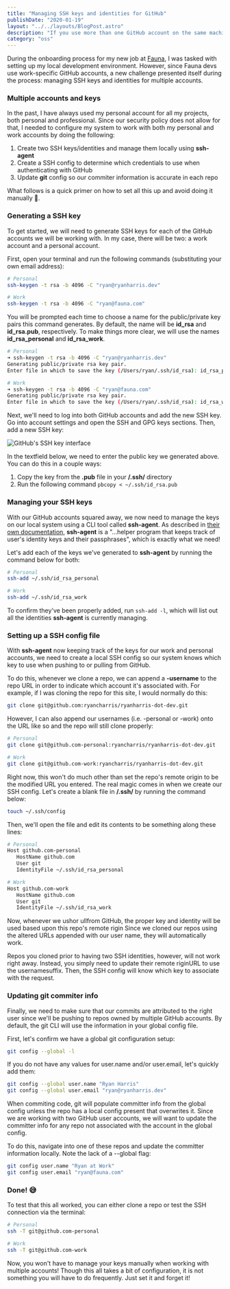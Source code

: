 ```yaml
---
title: "Managing SSH keys and identities for GitHub"
publishDate: "2020-01-19"
layout: "../../layouts/BlogPost.astro"
description: "If you use more than one GitHub account on the same machine, configuring multiple SSH keys will make authenticating with different repos much easier."
category: "oss"
---
```


During the onboarding process for my new job at [Fauna](https://www.fauna.com), I was tasked with setting up my local development environment. However, since Fauna devs use work-specific GitHub accounts, a new challenge presented itself during the process: managing SSH keys and identities for multiple accounts.

### Multiple accounts and keys

In the past, I have always used my personal account for all my projects, both personal and professional. Since our security policy does not allow for that, I needed to configure my system to work with both my personal and work accounts by doing the following:

1. Create two SSH keys/identities and manage them locally using **ssh-agent**
2. Create a SSH config to determine which credentials to use when authenticating with GitHub
3. Update **git** config so our commiter information is accurate in each repo

What follows is a quick primer on how to set all this up and avoid doing it manually 🙌.

### Generating a SSH key

To get started, we will need to generate SSH keys for each of the GitHub accounts we will be working with. In my case, there will be two: a work account and a personal account.

First, open your terminal and run the following commands (substituting your own email address):

```bash
# Personal
ssh-keygen -t rsa -b 4096 -C "ryan@ryanharris.dev"

# Work
ssh-keygen -t rsa -b 4096 -C "ryan@fauna.com"
```

You will be prompted each time to choose a name for the public/private key pairs this command generates. By default, the name will be **id_rsa** and **id_rsa.pub**, respectively. To make things more clear, we will use the names **id_rsa_personal** and **id_rsa_work**.

```bash
# Personal
➜ ssh-keygen -t rsa -b 4096 -C "ryan@ryanharris.dev"
Generating public/private rsa key pair.
Enter file in which to save the key (/Users/ryan/.ssh/id_rsa): id_rsa_personal

# Work
➜ ssh-keygen -t rsa -b 4096 -C "ryan@fauna.com"
Generating public/private rsa key pair.
Enter file in which to save the key (/Users/ryan/.ssh/id_rsa): id_rsa_work
```

Next, we'll need to log into both GitHub accounts and add the new SSH key. Go into account settings and open the SSH and GPG keys sections. Then, add a new SSH key:

![GitHub's SSH key interface](./02-add-a-key.png)

In the textfield below, we need to enter the public key we generated above. You can do this in a couple ways:

1. Copy the key from the **.pub** file in your **/.ssh/** directory
2. Run the following command `pbcopy < ~/.ssh/id_rsa.pub`

### Managing your SSH keys

With our GitHub accounts squared away, we now need to manage the keys on our local system using a CLI tool called **ssh-agent**. As described in [their own documentation](https://www.ssh.com/ssh/agent), **ssh-agent** is a "...helper program that keeps track of user's identity keys and their passphrases", which is exactly what we need!

Let's add each of the keys we've generated to **ssh-agent** by running the command below for both:

```bash
# Personal
ssh-add ~/.ssh/id_rsa_personal

# Work
ssh-add ~/.ssh/id_rsa_work
```

To confirm they've been properly added, run `ssh-add -l`, which will list out all the identities **ssh-agent** is currently managing.

### Setting up a SSH config file

With **ssh-agent** now keeping track of the keys for our work and personal accounts, we need to create a local SSH config so our system knows which key to use when pushing to or pulling from GitHub.

To do this, whenever we clone a repo, we can append a **-username** to the repo URL in order to indicate which account it's associated with. For example, if I was cloning the repo for this site, I would normally do this:

```bash
git clone git@github.com:ryancharris/ryanharris-dot-dev.git
```

However, I can also append our usernames (i.e. -personal or -work) onto the URL like so and the repo will still clone properly:

```bash
# Personal
git clone git@github.com-personal:ryancharris/ryanharris-dot-dev.git

# Work
git clone git@github.com-work:ryancharris/ryanharris-dot-dev.git
```

Right now, this won't do much other than set the repo's remote origin to be the modified URL you entered. The real magic comes in when we create our SSH config. Let's create a blank file in **/.ssh/** by running the command below:

```bash
touch ~/.ssh/config
```

Then, we'll open the file and edit its contents to be something along these lines:

```bash
# Personal
Host github.com-personal
   HostName github.com
   User git
   IdentityFile ~/.ssh/id_rsa_personal

# Work
Host github.com-work
   HostName github.com
   User git
   IdentityFile ~/.ssh/id_rsa_work
```

Now, whenever we ushor ullfrom GitHub, the proper key and identity will be used based upon this repo's remote rigin Since we cloned our repos using the altered URLs appended with our user name, they will automatically work.

Repos you cloned prior to having two SSH identities, however, will not work right away. Instead, you simply need to update their remote riginURL to use the usernamesuffix. Then, the SSH config will know which key to associate with the request.

### Updating git commiter info

Finally, we need to make sure that our commits are attributed to the right user since we'll be pushing to repos owned by multiple GitHub accounts. By default, the git CLI will use the information in your global config file.

First, let's confirm we have a global git configuration setup:

```bash
git config --global -l
```

If you do not have any values for user.name and/or user.email, let's quickly add them:

```bash
git config --global user.name "Ryan Harris"
git config --global user.email "ryan@ryanharris.dev"
```

When commiting code, git will populate committer info from the global config unless the repo has a local config present that overwrites it. Since we are working with two GitHub user accounts, we will want to update the committer info for any repo not associated with the account in the global config.

To do this, navigate into one of these repos and update the committer information locally. Note the lack of a --global flag:

```bash
git config user.name "Ryan at Work"
git config user.email "ryan@fauna.com"
```

### Done! 😅

To test that this all worked, you can either clone a repo or test the SSH connection via the terminal:

```bash
# Personal
ssh -T git@github.com-personal

# Work
ssh -T git@github.com-work
```

Now, you won't have to manage your keys manually when working with multiple accounts! Though this all takes a bit of configuration, it is not something you will have to do frequently. Just set it and forget it!
